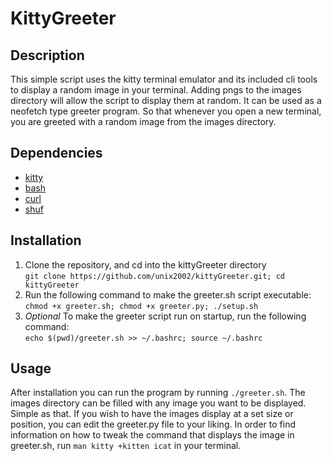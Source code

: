 # KittyGreeter

## Description
This simple script uses the kitty terminal emulator and its included cli tools to display a random image in your terminal.
Adding pngs to the images directory will allow the script to display them at random. It can be used as a neofetch type greeter program.
So that whenever you open a new terminal, you are greeted with a random image from the images directory.

## Dependencies
- [kitty](https://sw.kovidgoyal.net/kitty/index.html)
- [bash](https://www.gnu.org/software/bash/)
- [curl](https://curl.se/)
- [shuf](https://www.gnu.org/software/coreutils/manual/html_node/shuf-invocation.html)

## Installation
1. Clone the repository, and cd into the kittyGreeter directory\
```git clone https://github.com/unix2002/kittyGreeter.git; cd kittyGreeter```
2. Run the following command to make the greeter.sh script executable:\
```chmod +x greeter.sh; chmod +x greeter.py; ./setup.sh```
3. *Optional* To make the greeter script run on startup, run the following command:\
```echo $(pwd)/greeter.sh >> ~/.bashrc; source ~/.bashrc```

## Usage
After installation you can run the program  by running ```./greeter.sh```. The images directory can be filled with any image you want to be displayed.
Simple as that. If you wish to have the images display at a set size or position, you can edit the greeter.py file to your liking.
In order to find information on how to tweak the command that displays the image in greeter.sh, run ```man kitty +kitten icat``` in your terminal.
